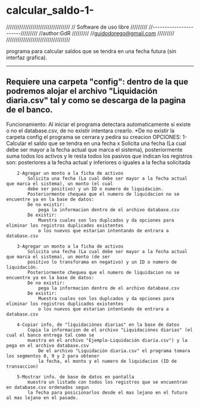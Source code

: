 # calcular_saldo-1-

//////////////////////////////////
// Software de uso libre /////////
//-----------------------/////////
//author:GdR             /////////
//guidodorego@gmail.com  /////////
//////////////////////////////////



programa para calcular saldos que se tendra en una fecha futura (sin interfaz grafica).
**************************************************************************************

Requiere una carpeta "config": dentro de la que podremos alojar el archivo "Liquidación diaria.csv" tal y como se descarga de la pagina de el banco.
---------------------------------------------------------------------------------------------------------------------------------------------------


Funcionamiento:
    Al iniciar el programa detectara automaticamente si existe o no el database.csv, de no existir intentara crearlo.
        *De no existir la carpeta config el programa se cerrara y pedira su creacion
    OPCIONES:
        1-Calcular el saldo que se tendra en una fecha x
            Solicita una fecha (La cual debe ser mayor a la fecha actual que marca el sistema), posteriormente
            suma todos los activos y le resta todos los pasivos que indican los registros son: posteriores a la 
            fecha actual y inferiores o iguales a la fecha solicitada

        2-Agregar un monto a la ficha de activos
            Solicita una fecha (La cual debe ser mayor a la fecha actual que marca el sistema), un monto (el cual
            debe ser positivo) y un ID o numero de liquidación.
            Posteriormente chequea que el numero de liquidacion no se encuentre ya en la base de datos:
            De no existir:
                pega la informacion dentro de el archivo database.csv
            De existir:
                Muestra cuales son los duplcados y da opciones para eliminar los registros duplicados existentes
                o los nuevos que estarian intentando de entrara a database.csv
        
        3-Agregar un monto a la ficha de activos
            Solicita una fecha (La cual debe ser mayor a la fecha actual que marca el sistema), un monto (de ser 
            positivo lo transforama en negativo) y un ID o numero de liquidación.
            Posteriormente chequea que el numero de liquidacion no se encuentre ya en la base de datos:
            De no existir:
                pega la informacion dentro de el archivo database.csv
            De existir:
                Muestra cuales son los duplcados y da opciones para eliminar los registros duplicados existentes
                o los nuevos que estarian intentando de entrara a database.csv
        
        4-Copiar info, de "liquidaciónes diarias" en la base de datos
            Copia la informacion de el archivo "Liquidaciónes diarias" (el cual el banco entrega tal como se 
            muestra en el archivo "Ejemplo-Liquidación diaria.csv") y la pega en el archivo database.csv
                De el archivo "Liquidación diaria.csv" el programa tomara los segmentos 0, 9 y 2 para obtener 
                la fecha, el monto y el numero de liquidacion (ID de transaccion)

        5-Mostrar info. de base de datos en pantalla
            muestra un listado con todos los registros que se encuentran en database.csv ordenados segun
            la fecha para posicionarlos desde el mas lejano en el futuro al mas lejano en el pasado.
 




